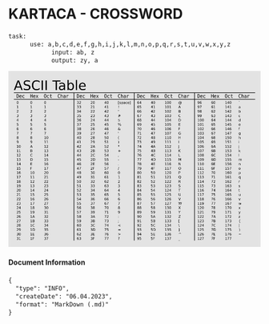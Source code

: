# KARTACA - CROSSWORD

```
task:
      use: a,b,c,d,e,f,g,h,i,j,k,l,m,n,o,p,q,r,s,t,u,v,w,x,y,z
            input: ab, z
            output: zy, a
```

![](/img/ascii-table.png)

#### Document Information
```
{
  "type": "INFO",
  "createDate": "06.04.2023",
  "format": "MarkDown (.md)"
}
```
